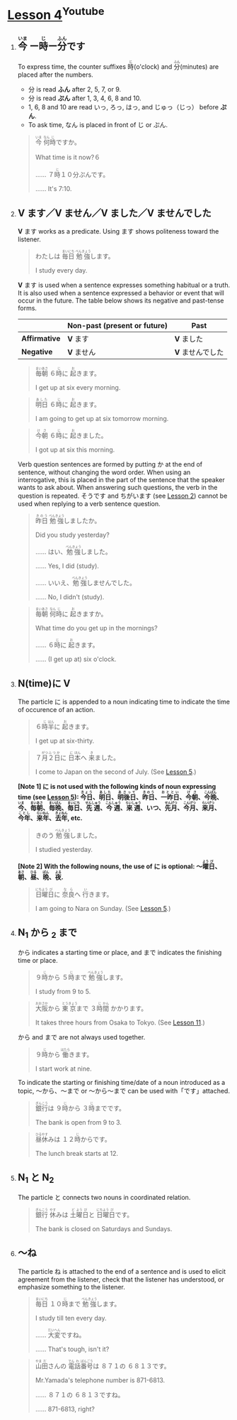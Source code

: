 # [Lesson 4](https://www.youtube.com/watch?v=BQkKnypu8f0)<sup>Youtube</sup>

1. ## <ruby>今<rp>（</rp><rt>いま</rt><rp>）</rp></ruby> ー<ruby>時<rp>（</rp><rt>じ</rt><rp>）</rp></ruby>ー<ruby>分<rp>（</rp><rt>ふん</rt><rp>）</rp></ruby>です

	To express time, the counter suffixes <ruby>時<rp>（</rp><rt>じ</rt><rp>）</rp></ruby>(o'clock) and <ruby>分<rp>（</rp><rt>ふん</rt><rp>）</rp></ruby>(minutes) are placed after the numbers.

	- 分 is read **ふん** after 2, 5, 7, or 9.
	- 分 is read **ぷん** after 1, 3, 4, 6, 8 and 10.
	- 1, 6, 8 and 10 are read いっ, ろっ, はっ, and じゅっ（じっ） before **ぷん**.
	- To ask time, なん is placed in front of じ or ぷん.

	><ruby>今<rp>（</rp><rt>いま</rt><rp>）</rp></ruby> <ruby>何<rp>（</rp><rt>なん</rt><rp>）</rp></ruby><ruby><ruby>時<rp>（</rp><rt>じ</rt><rp>）</rp></ruby><ruby>ですか。
	>
	>What time is it now?６
	>
	>…… ７<ruby>時<rp>（</rp><rt>じ</rt><rp>）</rp></ruby>１０分<rp>（</rp><rt>ぷん</rt><rp>）</rp></ruby>です。
	>
	>…… It's 7:10.

2. ## V ます／V ません／V ました／V ませんでした

	**V** ます works as a predicate. Using ます shows politeness toward the listener.

	>わたしは <ruby>毎日<rp>（</rp><rt>まいにち</rt><rp>）</rp></ruby> <ruby>勉強<rp>（</rp><rt>べんきょう</rt><rp>）</rp></ruby>します。
	>
	>I study every day.

	**V** ます is used when a sentence expresses something habitual or a truth. It is also used when a sentence expressed a behavior or event that will occur in the future. The table below shows its negative and past-tense forms.

	|                | Non-past (present or future) | Past             |
	|----------------|------------------------------|------------------|
	| **Affirmative**| **V** ます                    | **V** ました      |
	| **Negative**   | **V** ません                  | **V** ませんでした |

	><ruby>毎朝<rp>（</rp><rt>まいあさ</rt><rp>）</rp></ruby> ６<ruby>時<rp>（</rp><rt>じ</rt><rp>）</rp></ruby>に <ruby>起<rp>（</rp><rt>お</rt><rp>）</rp></ruby>きます。
	>
	>I get up at six every morning.

	><ruby>明日<rp>（</rp><rt>あした</rt><rp>）</rp></ruby> ６<ruby>時<rp>（</rp><rt>じ</rt><rp>）</rp></ruby>に <ruby>起<rp>（</rp><rt>お</rt><rp>）</rp></ruby>きます。
	>
	>I am going to get up at six tomorrow morning.

	><ruby>今朝<rp>（</rp><rt>けさ</rt><rp>）</rp></ruby> ６<ruby>時<rp>（</rp><rt>じ</rt><rp>）</rp></ruby>に <ruby>起<rp>（</rp><rt>お</rt><rp>）</rp></ruby>きました。
	>
	>I got up at six this morning.

	Verb question sentences are formed by putting か at the end of sentence, without changing the word order. When using an interrogative, this is placed in the part of the sentence that the speaker wants to ask about. When answering such questions, the verb in the question is repeated. そうです and ちがいます (see [Lesson 2](https://github.com/flying-yogurt/JP-Memos/blob/master/grammar_notes/Lesson_02_Grammar.md)) cannot be used when replying to a verb sentence question.

	><ruby>昨日<rp>（</rp><rt>きのう</rt><rp>）</rp></ruby> <ruby>勉強<rp>（</rp><rt>べんきょう</rt><rp>）</rp></ruby>しましたか。
	>
	>Did you study yesterday?
	>
	>…… はい、<ruby>勉強<rp>（</rp><rt>べんきょう</rt><rp>）</rp></ruby>しました。
	>
	>…… Yes, I did (study).
	>
	>…… いいえ、<ruby>勉強<rp>（</rp><rt>べんきょう</rt><rp>）</rp></ruby>しませんでした。
	>
	>…… No, I didn't (study).

	><ruby>毎朝<rp>（</rp><rt>まいあさ</rt><rp>）</rp></ruby> <ruby>何<rp>（</rp><rt>なん</rt><rp>）</rp>時<rp>（</rp><rt>じ</rt><rp>）</rp></ruby>に <ruby>起<rp>（</rp><rt>お</rt><rp>）</rp></ruby>きますか。
	>
	>What time do you get up in the mornings?
	>
	>…… ６<ruby>時<rp>（</rp><rt>じ</rt><rp>）</rp></ruby>に <ruby>起<rp>（</rp><rt>お</rt><rp>）</rp></ruby>きます。
	>
	>…… (I get up at) six o'clock.

3. ## N(time)に V

	The particle に is appended to a noun indicating time to indicate the time of occurence of an action.

	>６<ruby>時<rp>（</rp><rt>じ</rt><rp>）</rp></ruby><ruby>半<rp>（</rp><rt>はん</rt><rp>）</rp></ruby>に <ruby>起<rp>（</rp><rt>お</rt><rp>）</rp></ruby>きます。
	>
	>I get up at six-thirty.

	>７<ruby>月<rp>（</rp><rt>がつ</rt><rp>）</rp></ruby><ruby>２日<rp>（</rp><rt>ふつか</rt><rp>）</rp></ruby>に <ruby>日<rp>（</rp><rt>に</rt><rp>）</rp>本<rp>（</rp><rt>ほん</rt><rp>）</rp></ruby>へ <ruby>来<rp>（</rp><rt>き</rt><rp>）</rp></ruby>ました。
	>
	>I come to Japan on the second of July. (See [Lesson 5](https://github.com/flying-yogurt/JP-Memos/blob/master/grammar_notes/Lesson_05_Grammar.md).)

	**[Note 1] に is not used with the following kinds of noun expressing time (see [Lesson 5](https://github.com/flying-yogurt/JP-Memos/blob/master/grammar_notes/Lesson_05_Grammar.md)): <ruby>今日<rp>（</rp><rt>きょう</rt><rp>）</rp></ruby>、<ruby>明日<rp>（</rp><rt>あした</rt><rp>）</rp></ruby>、<ruby>明後日<rp>（</rp><rt>あさって</rt><rp>）</rp></ruby>、<ruby>昨日<rp>（</rp><rt>きのう</rt><rp>）</rp></ruby>、<ruby>一昨日<rp>（</rp><rt>おととい</rt><rp>）</rp></ruby>、<ruby>今朝<rp>（</rp><rt>けさ</rt><rp>）</rp></ruby>、<ruby>今晩<rp>（</rp><rt>こんばん</rt><rp>）</rp></ruby>、<ruby>今<rp>（</rp><rt>いま</rt><rp>）</rp></ruby>、<ruby>毎朝<rp>（</rp><rt>まいあさ</rt><rp>）</rp></ruby>、<ruby>毎晩<rp>（</rp><rt>まいばん</rt><rp>）</rp></ruby>、<ruby>毎日<rp>（</rp><rt>まいにち</rt><rp>）</rp></ruby>、<ruby>先週<rp>（</rp><rt>せんしゅう</rt><rp>）</rp></ruby>、<ruby>今週<rp>（</rp><rt>こんしゅう</rt><rp>）</rp></ruby>、<ruby>来週<rp>（</rp><rt>らいしゅう</rt><rp>）</rp></ruby>、いつ、<ruby>先月<rp>（</rp><rt>せんげつ</rt><rp>）</rp></ruby>、<ruby>今月<rp>（</rp><rt>こんげつ</rt><rp>）</rp></ruby>、<ruby>来月<rp>（</rp><rt>らいげつ</rt><rp>）</rp></ruby>、<ruby>今年<rp>（</rp><rt>ことし</rt><rp>）</rp></ruby>、<ruby>来年<rp>（</rp><rt>らいねん</rt><rp>）</rp></ruby>、<ruby>去年<rp>（</rp><rt>きょねん</rt><rp>）</rp></ruby>, etc.**

	>きのう <ruby>勉強<rp>（</rp><rt>べんきょう</rt><rp>）</rp></ruby>しました。
	>
	>I studied yesterday.

	**[Note 2] With the following nouns, the use of に is optional: 〜<ruby>曜<rp>（</rp><rt>よう</rt><rp>）</rp>日<rp>（</rp><rt>び</rt><rp>）</rp></ruby>、<ruby>朝<rp>（</rp><rt>あさ</rt><rp>）</rp></ruby>、<ruby>昼<rp>（</rp><rt>ひる</rt><rp>）</rp></ruby>、<ruby>晩<rp>（</rp><rt>ばん</rt><rp>）</rp></ruby>、<ruby>夜<rp>（</rp><rt>よる</rt><rp>）</rp></ruby>.**

	><ruby>日<rp>（</rp><rt>にち</rt><rp>）</rp>曜<rp>（</rp><rt>よう</rt><rp>）</rp>日<rp>（</rp><rt>び</rt><rp>）</rp></ruby>に <ruby>奈良<rp>（</rp><rt>なら</rt><rp>）</rp></ruby>へ <ruby>行<rp>（</rp><rt>い</rt><rp>）</rp></ruby>きます。
	>
	>I am going to Nara on Sunday. (See [Lesson 5](https://github.com/flying-yogurt/JP-Memos/blob/master/grammar_notes/Lesson_05_Grammar.md).)

4. ## N<sub>1</sub> から <sub>2</sub> まで

	から indicates a starting time or place, and まで indicates the finishing time or place.

	>９<ruby>時<rp>（</rp><rt>じ</rt><rp>）</rp></ruby>から ５<ruby>時<rp>（</rp><rt>じ</rt><rp>）</rp></ruby>まで <ruby>勉強<rp>（</rp><rt>べんきょう</rt><rp>）</rp></ruby>します。
	>
	>I study from 9 to 5.

	><ruby>大<rp>（</rp><rt>おお</rt><rp>）</rp>阪<rp>（</rp><rt>さか</rt><rp>）</rp></ruby>から <ruby>東<rp>（</rp><rt>とう</rt><rp>）</rp>京<rp>（</rp><rt>きょう</rt><rp>）</rp></ruby>まで ３<ruby>時<rp>（</rp><rt>じ</rt><rp>）</rp>間<rp>（</rp><rt>かん</rt><rp>）</rp></ruby> かかります。
	>
	>It takes three hours from Osaka to Tokyo. (See [Lesson 11](https://github.com/flying-yogurt/JP-Memos/blob/master/grammar_notes/Lesson_11_Grammar.md).)

	から and まで are not always used together.

	>９<ruby>時<rp>（</rp><rt>じ</rt><rp>）</rp></ruby>から <ruby>働<rp>（</rp><rt>はたら</rt><rp>）</rp></ruby>きます。
	>
	>I start work at nine.

	To indicate the starting or finishing time/date of a noun introduced as a topic, 〜から、〜まで or 〜から〜まで can be used with「です」attached.

	><ruby>銀<rp>（</rp><rt>ぎん</rt><rp>）</rp>行<rp>（</rp><rt>こう</rt><rp>）</rp></ruby>は ９<ruby>時<rp>（</rp><rt>じ</rt><rp>）</rp></ruby>から ３<ruby>時<rp>（</rp><rt>じ</rt><rp>）</rp></ruby>までです。
	>
	>The bank is open from 9 to 3.

	><ruby>昼<rp>（</rp><rt>ひる</rt><rp>）</rp>休<rp>（</rp><rt>やす</rt><rp>）</rp></ruby>みは １２<ruby>時<rp>（</rp><rt>じ</rt><rp>）</rp></ruby>からです。
	>
	>The lunch break starts at 12.

5. ## N<sub>1</sub> と N<sub>2</sub>

	The particle と connects two nouns in coordinated relation.

	><ruby>銀<rp>（</rp><rt>ぎん</rt><rp>）</rp>行<rp>（</rp><rt>こう</rt><rp>）</rp></ruby> <ruby>休<rp>（</rp><rt>やす</rt><rp>）</rp></ruby>みは <ruby>土<rp>（</rp><rt>ど</rt><rp>）</rp>曜<rp>（</rp><rt>よう</rt><rp>）</rp>日<rp>（</rp><rt>び</rt><rp>）</rp></ruby>と <ruby>日<rp>（</rp><rt>にち</rt><rp>）</rp>曜<rp>（</rp><rt>よう</rt><rp>）</rp>日<rp>（</rp><rt>び</rt><rp>）</rp></ruby>です。
	>
	>The bank is closed on Saturdays and Sundays.

6. ## 〜ね

	The particle ね is attached to the end of a sentence and is used to elicit agreement from the listener, check that the listener has understood, or emphasize something to the listener.

	><ruby>毎日<rp>（</rp><rt>まいにち</rt><rp>）</rp></ruby> １０<ruby>時<rp>（</rp><rt>じ</rt><rp>）</rp></ruby>まで <ruby>勉強<rp>（</rp><rt>べんきょう</rt><rp>）</rp></ruby>します。
	>
	>I study till ten every day.
	>
	>…… <ruby>大変<rp>（</rp><rt>だいへん</rt><rp>）</rp></ruby>ですね。
	>
	>
	>…… That's tough, isn't it?

	><ruby>山<rp>（</rp><rt>やま</rt><rp>）</rp>田<rp>（</rp><rt>だ</rt><rp>）</rp></ruby>さんの <ruby>電<rp>（</rp><rt>でん</rt><rp>）</rp>話<rp>（</rp><rt>わ</rt><rp>）</rp>番<rp>（</rp><rt>ばん</rt><rp>）</rp>号<rp>（</rp><rt>ごう</rt><rp>）</rp></ruby>は ８７１の ６８１３です。
	>
	>Mr.Yamada's telephone number is 871-6813.
	>
	>…… ８７１の ６８１３ですね。
	>
	>…… 871-6813, right?

